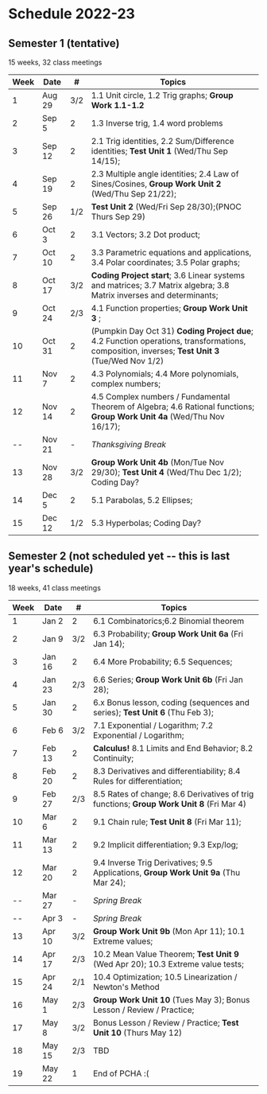# Schedule 2022-23

## Semester 1 (tentative)

15 weeks, 32 class meetings

|Week|Date  |#|Topics|
|----|------|-|------|
|1   |Aug 29|3/2|1.1 Unit circle, 1.2 Trig graphs; __Group Work 1.1-1.2__|
|2   |Sep 5 |2|1.3 Inverse trig, 1.4 word problems |
|3   |Sep 12|2|2.1 Trig identities, 2.2 Sum/Difference identities; __Test Unit 1__ (Wed/Thu Sep 14/15); |
|4   |Sep 19|2|2.3 Multiple angle identities; 2.4 Law of Sines/Cosines, __Group Work Unit 2__ (Wed/Thu Sep 21/22); |
|5   |Sep 26|1/2|__Test Unit 2__ (Wed/Fri Sep 28/30);(PNOC Thurs Sep 29) |
|6   |Oct 3 |2|3.1 Vectors; 3.2 Dot product; |
|7   |Oct 10|2|3.3 Parametric equations and applications, 3.4 Polar coordinates; 3.5 Polar graphs; |
|8   |Oct 17|3/2|__Coding Project start__; 3.6 Linear systems and matrices; 3.7 Matrix algebra; 3.8 Matrix inverses and determinants;|
|9   |Oct 24|2/3|4.1 Function properties; __Group Work Unit 3__ ;|
|10  |Oct 31|2|(Pumpkin Day Oct 31) __Coding Project due__; 4.2 Function operations, transformations, composition, inverses; __Test Unit 3__ (Tue/Wed Nov 1/2) |
|11  |Nov 7 |2|4.3 Polynomials; 4.4 More polynomials, complex numbers;|
|12  |Nov 14|2|4.5 Complex numbers / Fundamental Theorem of Algebra; 4.6 Rational functions; __Group Work Unit 4a__ (Wed/Thu Nov 16/17); |
|--  |Nov 21|-|_Thanksgiving Break_|
|13  |Nov 28|3/2|__Group Work Unit 4b__ (Mon/Tue Nov 29/30); __Test Unit 4__ (Wed/Thu Dec 1/2); Coding Day? |
|14  |Dec 5 |2|5.1 Parabolas, 5.2 Ellipses; |
|15  |Dec 12|1/2|5.3 Hyperbolas; Coding Day? |

## Semester 2 (not scheduled yet -- this is last year's schedule)

18 weeks, 41 class meetings

|Week|Date  |#|Topics|
|----|------|-|----------------------------------------|
|1   |Jan 2 |2|6.1 Combinatorics;6.2 Binomial theorem|
|2   |Jan 9 |3/2| 6.3 Probability;  __Group Work Unit 6a__ (Fri Jan 14);|
|3   |Jan 16|2|6.4 More Probability; 6.5 Sequences;  |
|4   |Jan 23|2/3|6.6 Series; __Group Work Unit 6b__ (Fri Jan 28);|
|5   |Jan 30|2|6.x Bonus lesson, coding (sequences and series);  __Test Unit 6__ (Thu Feb 3); |
|6   |Feb 6 |3/2|7.1 Exponential / Logarithm; 7.2 Exponential / Logarithm; |
|7   |Feb 13|2|__Calculus!__ 8.1 Limits and End Behavior; 8.2 Continuity; |
|8   |Feb 20|2|8.3 Derivatives and differentiability; 8.4 Rules for differentiation; |
|9   |Feb 27|2/3|8.5 Rates of change; 8.6 Derivatives of trig functions; __Group Work Unit 8__ (Fri Mar 4) |
|10  |Mar 6 |2|9.1 Chain rule; __Test Unit 8__ (Fri Mar 11); |
|11  |Mar 13|2|9.2 Implicit differentiation; 9.3 Exp/log;  |
|12  |Mar 20|2|9.4 Inverse Trig Derivatives; 9.5 Applications, __Group Work Unit 9a__ (Thu Mar 24);|
|--  |Mar 27|-|_Spring Break_|
|--  |Apr 3 |-|_Spring Break_|
|13  |Apr 10|3/2| __Group Work Unit 9b__ (Mon Apr 11); 10.1 Extreme values;|
|14  |Apr 17|2/3|10.2 Mean Value Theorem; __Test Unit 9__ (Wed Apr 20); 10.3 Extreme value tests; |
|15  |Apr 24|2/1|10.4 Optimization; 10.5 Linearization / Newton's Method|
|16  |May 1 |2/3|__Group Work Unit 10__ (Tues May 3); Bonus Lesson / Review / Practice;|
|17  |May 8 |3/2|Bonus Lesson / Review / Practice; __Test Unit 10__ (Thurs May 12)|
|18  |May 15|2/3|TBD|
|19  |May 22|1|End of PCHA :( |

